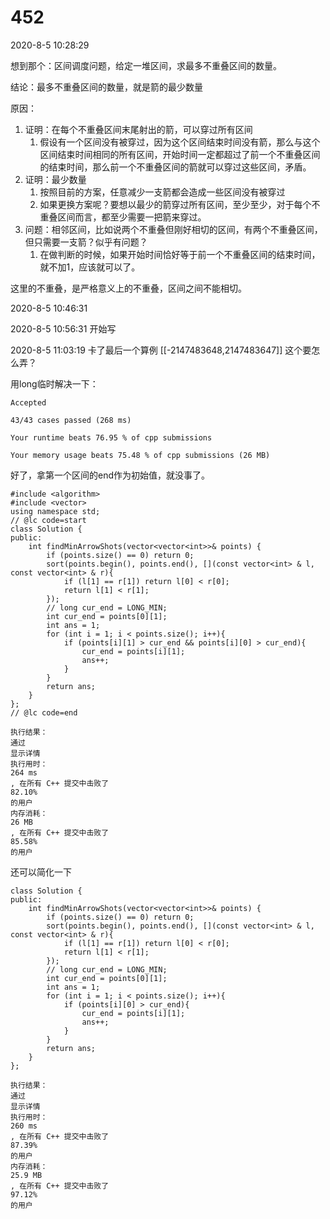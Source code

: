 # 452
2020-8-5 10:28:29

想到那个：区间调度问题，给定一堆区间，求最多不重叠区间的数量。

结论：最多不重叠区间的数量，就是箭的最少数量

原因：
1. 证明：在每个不重叠区间末尾射出的箭，可以穿过所有区间
   1. 假设有一个区间没有被穿过，因为这个区间结束时间没有箭，那么与这个区间结束时间相同的所有区间，开始时间一定都超过了前一个不重叠区间的结束时间，那么前一个不重叠区间的箭就可以穿过这些区间，矛盾。
2. 证明：最少数量
   1. 按照目前的方案，任意减少一支箭都会造成一些区间没有被穿过
   2. 如果更换方案呢？要想以最少的箭穿过所有区间，至少至少，对于每个不重叠区间而言，都至少需要一把箭来穿过。
3. 问题：相邻区间，比如说两个不重叠但刚好相切的区间，有两个不重叠区间，但只需要一支箭？似乎有问题？
   1. 在做判断的时候，如果开始时间恰好等于前一个不重叠区间的结束时间，就不加1，应该就可以了。





这里的不重叠，是严格意义上的不重叠，区间之间不能相切。

2020-8-5 10:46:31

2020-8-5 10:56:31
开始写

2020-8-5 11:03:19
卡了最后一个算例
[[-2147483648,2147483647]]
这个要怎么弄？

用long临时解决一下：
```
Accepted

43/43 cases passed (268 ms)

Your runtime beats 76.95 % of cpp submissions

Your memory usage beats 75.48 % of cpp submissions (26 MB)
```
好了，拿第一个区间的end作为初始值，就没事了。
```
#include <algorithm>
#include <vector>
using namespace std;
// @lc code=start
class Solution {
public:
    int findMinArrowShots(vector<vector<int>>& points) {
        if (points.size() == 0) return 0;
        sort(points.begin(), points.end(), [](const vector<int> & l, const vector<int> & r){
            if (l[1] == r[1]) return l[0] < r[0];
            return l[1] < r[1];
        });
        // long cur_end = LONG_MIN;
        int cur_end = points[0][1];
        int ans = 1;
        for (int i = 1; i < points.size(); i++){
            if (points[i][1] > cur_end && points[i][0] > cur_end){
                cur_end = points[i][1];
                ans++;
            }
        }
        return ans;
    }
};
// @lc code=end
```

```
执行结果：
通过
显示详情
执行用时：
264 ms
, 在所有 C++ 提交中击败了
82.10%
的用户
内存消耗：
26 MB
, 在所有 C++ 提交中击败了
85.58%
的用户
```

还可以简化一下
```
class Solution {
public:
    int findMinArrowShots(vector<vector<int>>& points) {
        if (points.size() == 0) return 0;
        sort(points.begin(), points.end(), [](const vector<int> & l, const vector<int> & r){
            if (l[1] == r[1]) return l[0] < r[0];
            return l[1] < r[1];
        });
        // long cur_end = LONG_MIN;
        int cur_end = points[0][1];
        int ans = 1;
        for (int i = 1; i < points.size(); i++){
            if (points[i][0] > cur_end){
                cur_end = points[i][1];
                ans++;
            }
        }
        return ans;
    }
};
```

```
执行结果：
通过
显示详情
执行用时：
260 ms
, 在所有 C++ 提交中击败了
87.39%
的用户
内存消耗：
25.9 MB
, 在所有 C++ 提交中击败了
97.12%
的用户
```